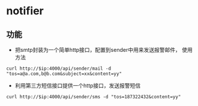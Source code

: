 notifier
=============
## 功能
-  把smtp封装为一个简单http接口，配置到sender中用来发送报警邮件， 使用方法

```
curl http://$ip:4000/api/sender/mail -d "tos=a@a.com,b@b.com&subject=xx&content=yy"
```
- 利用第三方短信接口提供一个http接口，发送报警短信
```
curl http://$ip:4000/api/sender/sms -d "tos=187322432&content=yy"
```
